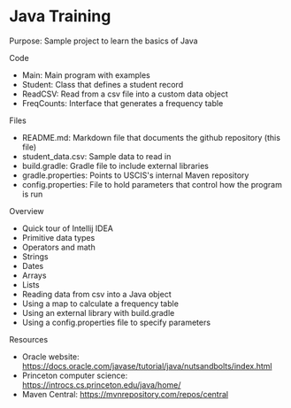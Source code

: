 # Java Training
Purpose: Sample project to learn the basics of Java

Code
- Main: Main program with examples
- Student: Class that defines a student record
- ReadCSV: Read from a csv file into a custom data object
- FreqCounts: Interface that generates a frequency table

Files
- README.md: Markdown file that documents the github repository (this file)
- student_data.csv: Sample data to read in
- build.gradle: Gradle file to include external libraries
- gradle.properties: Points to USCIS's internal Maven repository
- config.properties: File to hold parameters that control how the program is run

Overview
- Quick tour of Intellij IDEA
- Primitive data types
- Operators and math
- Strings
- Dates
- Arrays
- Lists
- Reading data from csv into a Java object
- Using a map to calculate a frequency table
- Using an external library with build.gradle
- Using a config.properties file to specify parameters

Resources
- Oracle website: https://docs.oracle.com/javase/tutorial/java/nutsandbolts/index.html
- Princeton computer science: https://introcs.cs.princeton.edu/java/home/
- Maven Central: https://mvnrepository.com/repos/central


